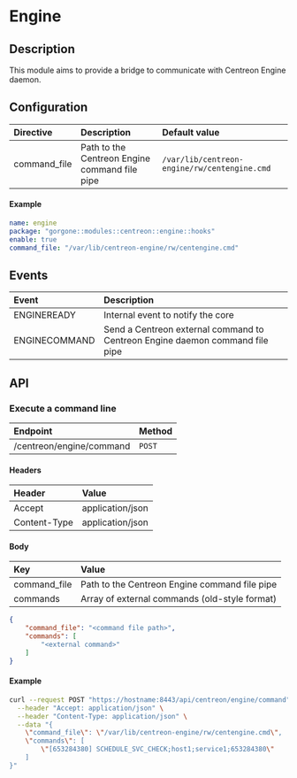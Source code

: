 # Engine

## Description

This module aims to provide a bridge to communicate with Centreon Engine daemon.

## Configuration

| Directive | Description | Default value |
| :- | :- | :- |
| command_file | Path to the Centreon Engine command file pipe | `/var/lib/centreon-engine/rw/centengine.cmd` |

#### Example

```yaml
name: engine
package: "gorgone::modules::centreon::engine::hooks"
enable: true
command_file: "/var/lib/centreon-engine/rw/centengine.cmd"
```

## Events

| Event | Description |
| :- | :- |
| ENGINEREADY | Internal event to notify the core |
| ENGINECOMMAND | Send a Centreon external command to Centreon Engine daemon command file pipe |

## API

### Execute a command line

| Endpoint | Method |
| :- | :- |
| /centreon/engine/command | `POST` |

#### Headers

| Header | Value |
| :- | :- |
| Accept | application/json |
| Content-Type | application/json |

#### Body

| Key | Value |
| :- | :- |
| command_file | Path to the Centreon Engine command file pipe |
| commands | Array of external commands (old-style format) |

```json
{
    "command_file": "<command file path>",
    "commands": [
        "<external command>"
    ]
}
```

#### Example

```bash
curl --request POST "https://hostname:8443/api/centreon/engine/command" \
  --header "Accept: application/json" \
  --header "Content-Type: application/json" \
  --data "{
    \"command_file\": \"/var/lib/centreon-engine/rw/centengine.cmd\",
    \"commands\": [
        \"[653284380] SCHEDULE_SVC_CHECK;host1;service1;653284380\"
    ]
}"
```
